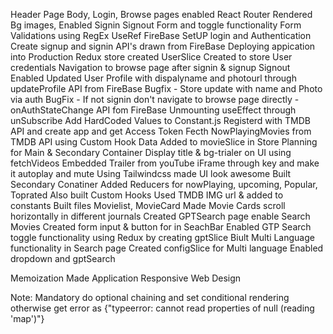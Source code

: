 Header Page
Body, Login, Browse pages
enabled React Router
Rendered Bg images, 
Enabled Signin Signout Form and toggle functionality
Form Validations using RegEx
UseRef
FireBase SetUP login and Authentication
Create signup and signin API's drawn from FireBase
Deploying appication into Production
Redux store created
UserSlice Created to store User credentials
Navigation to browse page after signin & signup
Signout Enabled
Updated User Profile with dispalyname and photourl through updateProfile API from FireBase
Bugfix - Store update with name and Photo via auth
BugFix - If not signin don't navigate to browse page directly - onAuthStateChange API fom FireBase
Unmounting useEffect through unSubscribe
Add HardCoded Values to Constant.js
Registerd with TMDB API and create app and get Access Token
Fecth NowPlayingMovies from TMDB API using Custom Hook
Data Added to movieSlice in Store
Planning for Main & Secondary Container
Display title & bg-trialer on UI using fetchVideos
Embedded Trailer from youTube iFrame through key and make it autoplay and mute
Using Tailwindcss made UI look awesome
Built Secondary Conatiner
Added Reducers for nowPlaying, upcoming, Popular, Toprated
Also built Custom Hooks
Used TMDB IMG url & added to constants 
Built files Movielist, MovieCard
Made Movie Cards scroll horizontally in different journals
Created GPTSearch page enable Search Movies
Created form input & button for in SeachBar
Enabled GTP Search toggle functionality using Redux by creating gptSlice
Biult Multi Language functionality in Search page
Created configSlice for Multi language 
Enabled dropdown and gptSearch 

Memoization
Made Application Responsive Web Design






Note: Mandatory do optional chaining and set conditional rendering otherwise get error as {"typeerror: cannot read properties of null (reading 'map')"}




